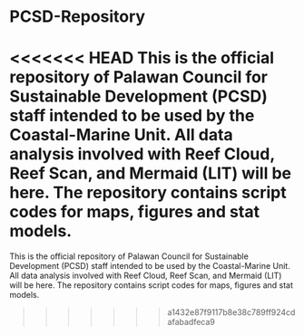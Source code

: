 # PCSD-Repository

<<<<<<< HEAD
This is the official repository of Palawan Council for Sustainable Development (PCSD) staff intended to be used by the Coastal-Marine Unit. All data analysis involved with Reef Cloud, Reef Scan, and Mermaid (LIT) will be here. The repository contains script codes for maps, figures and stat models.
=======
This is the official repository of Palawan Council for Sustainable Development (PCSD) staff intended to be used by the Coastal-Marine Unit. All data analysis involved with Reef Cloud, Reef Scan, and Mermaid (LIT) will be here. The repository contains script codes for maps, figures and stat models.
>>>>>>> a1432e87f9117b8e38c789ff924cdafabadfeca9
